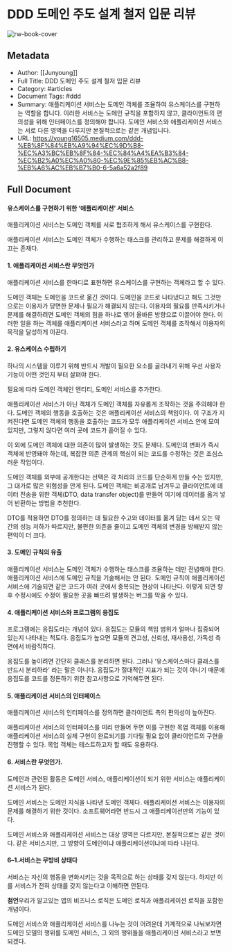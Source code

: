 # DDD 도메인 주도 설계 철저 입문 리뷰

![rw-book-cover](https://miro.medium.com/v2/da:true/bd978bb536350a710e8efb012513429cabdc4c28700604261aeda246d0f980b7)

## Metadata
- Author: [[Junyoung]]
- Full Title: DDD 도메인 주도 설계 철저 입문 리뷰
- Category: #articles
- Document Tags:  #ddd 
- Summary: 애플리케이션 서비스는 도메인 객체를 조율하여 유스케이스를 구현하는 역할을 합니다. 이러한 서비스는 도메인 규칙을 포함하지 않고, 클라이언트의 편의성을 위해 인터페이스를 정의해야 합니다. 도메인 서비스와 애플리케이션 서비스는 서로 다른 영역을 다루지만 본질적으로는 같은 개념입니다.
- URL: https://young16505.medium.com/ddd-%EB%8F%84%EB%A9%94%EC%9D%B8-%EC%A3%BC%EB%8F%84-%EC%84%A4%EA%B3%84-%EC%B2%A0%EC%A0%80-%EC%9E%85%EB%AC%B8-%EB%A6%AC%EB%B7%B0-6-5a6a52a2f89

## Full Document
#### 유스케이스를 구현하기 위한 ‘애플리케이션’ 서비스

애플리케이션 서비스는 도메인 객체를 서로 협조하게 해서 유스케이스를 구현한다.

애플리케이션 서비스는 도메인 객체가 수행하는 태스크를 관리하고 문제를 해결하게 이끄는 존재다.

#### 1. 애플리케이션 서비스란 무엇인가

애플리케이션 서비스를 한마디로 표현하면 유스케이스를 구현하는 객체라고 할 수 있다.

도메인 객체는 도메인을 코드로 옮긴 것이다. 도메인을 코드로 나타냈다고 해도 그것만으로는 이용자가 당면한 문제나 필요가 해결되지 않는다. 이용자의 필요를 만족시키거나 문제를 해결하려면 도메인 객체의 힘을 하나로 엮어 올바른 방향으로 이끌어야 한다. 이러한 일을 하는 객체를 애플리케이션 서비스라고 하며 도메인 객체를 조작해서 이용자의 목적을 달성하게 이끈다.

#### 2. 유스케이스 수립하기

하나의 시스템을 이루기 위해 반드시 개발이 필요한 요소를 골라내기 위해 우선 사용자 기능이 어떤 것인지 부터 살펴야 한다.

필요에 따라 도메인 객체인 엔티티, 도메인 서비스를 추가한다.

애플리케이션 서비스가 아닌 객체가 도메인 객체를 자유롭게 조작하는 것을 주의해야 한다. 도메인 객체의 행동을 호출하는 것은 애플리케이션 서비스의 책임이다. 이 구조가 지켜진다면 도메인 객체의 행동을 호출하는 코드가 모두 애플리케이션 서비스 안에 모여 있지만, 그렇지 않다면 여러 곳에 코드가 흩어질 수 있다.

이 외에 도메인 객체에 대한 의존이 많이 발생하는 것도 문제다. 도메인의 변화가 즉시 객체에 반영돼야 하는데, 복잡한 의존 관계의 핵심이 되는 코드를 수정하는 것은 조심스러운 작업이다.

도메인 객체를 외부에 공개한다는 선택은 각 처리의 코드를 단순하게 만들 수는 있지만, 그 대가로 많은 위험성을 안게 된다. 도메인 객체는 비공개로 남겨두고 클라이언트에 데이터 전송을 위한 객체(DTO, data transfer object)를 만들어 여기에 데이터를 옮겨 넣어 반환하는 방법을 추천한다.

DTO를 적용하면 DTO를 정의하는 데 필요한 수고와 데이터를 옮겨 담는 데서 오는 약간의 성능 저하가 따르지만, 불편한 의존을 줄이고 도메인 객체의 변경을 방해받지 않는 편익이 더 크다.

#### 3. 도메인 규칙의 유출

애플리케이션 서비스는 도메인 객체가 수행하는 태스크를 조율하는 데만 전념해야 한다. 애플리케이션 서비스에 도메인 규칙을 기술해서는 안 된다. 도메인 규칙이 애플리케이션 서비스에 기술되면 같은 코드가 여러 곳에서 중복되는 현상이 나타난다. 이렇게 되면 향후 수정시에도 수정이 필요한 곳을 빠뜨려 발생하는 버그를 막을 수 있다.

#### 4. 애플리케이션 서비스와 프로그램의 응집도

프로그램에는 응집도라는 개념이 있다. 응집도는 모듈의 책임 범위가 얼마나 집중되어 있는지 나타내는 척도다. 응집도가 높으면 모듈의 견고성, 신뢰성, 재사용성, 가독성 측면에서 바람직하다.

응집도를 높이려면 간단히 클래스를 분리하면 된다. 그러나 ‘유스케이스마다 클래스를 반드시 분리하라' 라는 말은 아니다. 응집도가 절대적인 지표가 되는 것이 아니기 때문에 응집도를 코드를 정돈하기 위한 참고사항으로 기억해두면 된다.

#### 5. 애플리케이션 서비스의 인터페이스

애플리케이션 서비스의 인터페이스를 정의하면 클라이언트 측의 편의성이 높아진다.

애플리케이션 서비스의 인터페이스를 미리 만들어 두면 이를 구현한 목업 객체를 이용해 애플리케이션 서비스의 실제 구현이 완료되기를 기다릴 필요 없이 클라이언트의 구현을 진행할 수 있다. 목업 객체는 테스트하고자 할 때도 유용하다.

#### 6. 서비스란 무엇인가.

도메인과 관련된 활동은 도메인 서비스, 애플리케이션이 되기 위한 서비스는 애플리케이션 서비스가 된다.

도메인 서비스는 도메인 지식을 나타낸 도메인 객체다. 애플리케이션 서비스는 이용자의 문제를 해결하기 위한 것이다. 소프트웨어라면 반드시 그 애플리케이션만의 기능이 있다.

도메인 서비스와 애플리케이션 서비스는 대상 영역은 다르지만, 본질적으로는 같은 것이다. 같은 서비스지만, 그 방향이 도메인이냐 애플리케이션이냐에 따라 나뉜다.

#### 6–1.서비스는 무방비 상태다

서비스는 자신의 행동을 변화시키는 것을 목적으로 하는 상태를 갖지 않는다. 하지만 이를 서비스가 전혀 상태를 갖지 않는다고 이해하면 안된다.

**첨언**우리가 알고있는 앱의 비즈니스 로직은 도메인 로직과 애플리케이션 로직을 포함한 개념이다.

도메인 서비스와 애플리케이션 서비스를 나누는 것이 어려운데 기계적으로 나눠보자면 도메인 모델의 행위를 도메인 서비스, 그 외의 행위들을 애플리케이션 서비스라고 보면되겠다.
